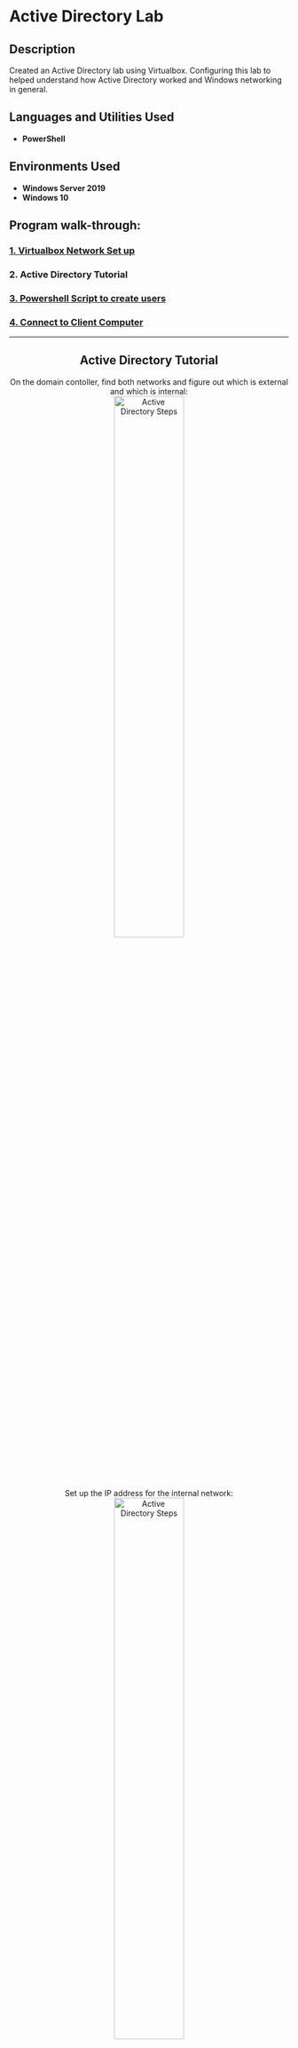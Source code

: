 <h1>Active Directory Lab</h1>

<h2>Description</h2> Created an Active Directory lab using Virtualbox. Configuring this lab to helped understand how Active Directory worked and Windows networking in general. <br />

<h2>Languages and Utilities Used</h2>

- <b>PowerShell</b>

<h2>Environments Used </h2>

- <b>Windows Server 2019</b>
- <b>Windows 10</b>

<h2>Program walk-through:</h2>

<h3><a href="https://github.com/shaolin-diamonds/ActiveDirectoryLab/blob/main/VM.md" target="_blank">1. Virtualbox Network Set up</a></h3>
<h3>2. Active Directory Tutorial</h3>
<h3><a href="https://github.com/shaolin-diamonds/ActiveDirectoryLab/blob/main/PS_Script.md" target="_blank">3. Powershell Script to create users</a></h3>
<h3><a href="https://github.com/shaolin-diamonds/ActiveDirectoryLab/blob/main/ClientConnect.md" target="_blank">4. Connect to Client Computer</a></h3>

<hr>

<h2 align="center">Active Directory Tutorial</h2>

<p align="center">
On the domain contoller, find both networks and figure out which is external and which is internal: <br/> 
<img src="https://github.com/shaolin-diamonds/ActiveDirectoryLab/blob/00c22e957d92f0a9edea180df7bce52e891e277a/ActiveDirectory/007_DC%20networks.png" height="50%" width="50%" alt="Active Directory Steps"/>  
<br /> 
<br /> 
Set up the IP address for the internal network: <br/> 
<img src="https://github.com/shaolin-diamonds/ActiveDirectoryLab/blob/00c22e957d92f0a9edea180df7bce52e891e277a/ActiveDirectory/008_DC%20internal%20IP%20setup.png" height="50%" width="50%" alt="Active Directory Steps"/> 
<br /> 
<br /> 
Now, have to install the Active Directory via Server Manager. Under Add Roles and Features: <br/> 
<img src="https://github.com/shaolin-diamonds/ActiveDirectoryLab/blob/00c22e957d92f0a9edea180df7bce52e891e277a/ActiveDirectory/009_AD_001.png" height="50%" width="50%" alt="Active Directory Steps"/> 
<br /> 
<br /> 
After installation, find Active Directory Users and Computers under Windows Admin Tools: <br/> 
<img src="https://github.com/shaolin-diamonds/ActiveDirectoryLab/blob/00c22e957d92f0a9edea180df7bce52e891e277a/ActiveDirectory/010_AD_domain%20admin%20acct_001.png" height="50%" width="50%" alt="Active Directory Steps"/> 
<br /> 
<br /> 
Under mydomain.com, create new Organizational Unit. I named it ADMINS:<br/> 
<img src="https://github.com/shaolin-diamonds/ActiveDirectoryLab/blob/00c22e957d92f0a9edea180df7bce52e891e277a/ActiveDirectory/011_AD_domain%20admin%20acct_002.png" height="50%" width="50%" alt="Active Directory Steps"/> 
<br /> 
<br />
Add a new user:<br/> 
<img src="https://github.com/shaolin-diamonds/ActiveDirectoryLab/blob/00c22e957d92f0a9edea180df7bce52e891e277a/ActiveDirectory/012_AD_domain%20admin%20acct_003.png" height="50%" width="50%" alt="Active Directory Steps"/> 
<br /> 
<br />
Make the new user an admin:<br/> 
<img src="https://github.com/shaolin-diamonds/ActiveDirectoryLab/blob/00c22e957d92f0a9edea180df7bce52e891e277a/ActiveDirectory/013_AD_domain%20admin%20acct_004.png" height="50%" width="50%" alt="Active Directory Steps"/> 
<br /> 
<br />
Add the admin user to the domain admin group:<br/> 
<img src="https://github.com/shaolin-diamonds/ActiveDirectoryLab/blob/00c22e957d92f0a9edea180df7bce52e891e277a/ActiveDirectory/014_AD_domain%20admin%20acct_005.png" height="50%" width="50%" alt="Active Directory Steps"/> 
<br /> 
<br />
Next step is to install RAS / NAT. To allow client VM to be on this private virtual network, but still be able to access internet through domain controller. Install RAS / NAT through Server Manager under Roles and Features: <br/>
<img src="https://github.com/shaolin-diamonds/ActiveDirectoryLab/blob/00c22e957d92f0a9edea180df7bce52e891e277a/ActiveDirectory/015_RAS%20set%20up.png" height="50%" width="50%" alt="Active Directory Steps"/> 
<br /> 
<br />
<img src="https://github.com/shaolin-diamonds/ActiveDirectoryLab/blob/00c22e957d92f0a9edea180df7bce52e891e277a/ActiveDirectory/016_RAS%20set%20up%202.png" height="50%" width="50%" alt="Active Directory Steps"/> 
<br /> 
<br />
<img src="https://github.com/shaolin-diamonds/ActiveDirectoryLab/blob/00c22e957d92f0a9edea180df7bce52e891e277a/ActiveDirectory/017_RAS%20set%20up%203.png" height="50%" width="50%" alt="Active Directory Steps"/> 
<br /> 
<br />
<img src="https://github.com/shaolin-diamonds/ActiveDirectoryLab/blob/00c22e957d92f0a9edea180df7bce52e891e277a/ActiveDirectory/018_RAS%20set%20up%204.png" height="50%" width="50%" alt="Active Directory Steps"/> 
<br /> 
<br />
<img src="https://github.com/shaolin-diamonds/ActiveDirectoryLab/blob/00c22e957d92f0a9edea180df7bce52e891e277a/ActiveDirectory/019_RAS%20set%20up%205.png" height="50%" width="50%" alt="Active Directory Steps"/> 
<br /> 
<br />
<img src="https://github.com/shaolin-diamonds/ActiveDirectoryLab/blob/00c22e957d92f0a9edea180df7bce52e891e277a/ActiveDirectory/020_RAS%20set%20up%206.png" height="50%" width="50%" alt="Active Directory Steps"/>
<br /> 
<br />
Next step is to set up DHCP server on domain controller to allow our client VM to get IP address and browse the internet, even though they are on private internal network: <br/>
<img src="https://github.com/shaolin-diamonds/ActiveDirectoryLab/blob/00c22e957d92f0a9edea180df7bce52e891e277a/ActiveDirectory/021_DHCP%20set%20up.png" height="50%" width="50%" alt="Active Directory Steps"/>
<br /> 
<br />
After DHCP installation, need to set up scope that will give IP addresses in this range: <br/>
<img src="https://github.com/shaolin-diamonds/ActiveDirectoryLab/blob/00c22e957d92f0a9edea180df7bce52e891e277a/ActiveDirectory/022_DHCP%20scope%20set%20up.png" height="50%" width="50%" alt="Active Directory Steps"/>
<br /> 
<br />
<img src="https://github.com/shaolin-diamonds/ActiveDirectoryLab/blob/00c22e957d92f0a9edea180df7bce52e891e277a/ActiveDirectory/023_DHCP%20scope%20set%20up.png" height="50%" width="50%" alt="Active Directory Steps"/>
<br />
<br />
Give scope a name: <br/>
<img src="https://github.com/shaolin-diamonds/ActiveDirectoryLab/blob/00c22e957d92f0a9edea180df7bce52e891e277a/ActiveDirectory/024_DHCP%20scope%20set%20up.png" height="50%" width="50%" alt="Active Directory Steps"/>
<br />
<br />
Set the range: <br/>
<img src="https://github.com/shaolin-diamonds/ActiveDirectoryLab/blob/00c22e957d92f0a9edea180df7bce52e891e277a/ActiveDirectory/025_DHCP%20scope%20set%20up.png" height="50%" width="50%" alt="Active Directory Steps"/>
<br />
<br />
Set the exception: <br/>
<img src="https://github.com/shaolin-diamonds/ActiveDirectoryLab/blob/00c22e957d92f0a9edea180df7bce52e891e277a/ActiveDirectory/026_DHCP%20scope%20set%20up.png" height="50%" width="50%" alt="Active Directory Steps"/>
<br />
<br />
Set the duration: <br/>
<img src="https://github.com/shaolin-diamonds/ActiveDirectoryLab/blob/00c22e957d92f0a9edea180df7bce52e891e277a/ActiveDirectory/027_DHCP%20scope%20set%20up.png" height="50%" width="50%" alt="Active Directory Steps"/>
<br />
<br />
Configure DHCP options. We want to tell the clients which server to use for DNS and which server to use for the gateway. Want to configure those things because we want them to be able to get on the internet: <br/>
<img src="https://github.com/shaolin-diamonds/ActiveDirectoryLab/blob/00c22e957d92f0a9edea180df7bce52e891e277a/ActiveDirectory/028_DHCP%20scope%20set%20up.png" height="50%" width="50%" alt="Active Directory Steps"/>
<br />
<br />
Add domain controller's IP Address for router because it has NAT configured: <br/>
<img src="https://github.com/shaolin-diamonds/ActiveDirectoryLab/blob/00c22e957d92f0a9edea180df7bce52e891e277a/ActiveDirectory/029_DHCP%20scope%20set%20up.png" height="50%" width="50%" alt="Active Directory Steps"/>
<br />
<br />
What do you want to use for the DNS server: <br/>
<img src="https://github.com/shaolin-diamonds/ActiveDirectoryLab/blob/00c22e957d92f0a9edea180df7bce52e891e277a/ActiveDirectory/030_DHCP%20scope%20set%20up.png" height="50%" width="50%" alt="Active Directory Steps"/>
<br />
<br />
Finish setting up scope: <br/>
<img src="https://github.com/shaolin-diamonds/ActiveDirectoryLab/blob/00c22e957d92f0a9edea180df7bce52e891e277a/ActiveDirectory/031_DHCP%20scope%20set%20up.png" height="50%" width="50%" alt="Active Directory Steps"/>
<br />
<br />
Authorize and refresh the DHCP server: <br/>
<img src="https://github.com/shaolin-diamonds/ActiveDirectoryLab/blob/00c22e957d92f0a9edea180df7bce52e891e277a/ActiveDirectory/032_DHCP%20scope%20set%20up.png" height="50%" width="50%" alt="Active Directory Steps"/>
<br />
<br />
We can see the scope: <br/>
<img src="https://github.com/shaolin-diamonds/ActiveDirectoryLab/blob/00c22e957d92f0a9edea180df7bce52e891e277a/ActiveDirectory/033_DHCP%20scope%20set%20up.png" height="50%" width="50%" alt="Active Directory Steps"/>
<h3><a href="https://github.com/shaolin-diamonds/ActiveDirectoryLab/blob/main/PS_Script.md" target="_blank">3. Powershell Script to create users</a></h3>
</p>

<!--
 ```diff
- text in red
+ text in green
! text in orange
# text in gray
@@ text in purple (and bold)@@
```
--!>
